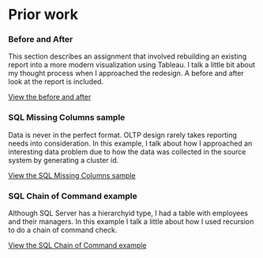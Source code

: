 # Prior work

### Before and After

This section describes an assignment that involved rebuilding an existing report into a more modern visualization using Tableau.  I talk a little bit about my thought process when I approached the redesign.  A before and after look at the report is included.

[View the before and after](BeforeAndAfterReports)

### SQL Missing Columns sample

Data is never in the perfect format.  OLTP design rarely takes reporting needs into consideration.  In this example, I talk about how I approached an interesting data problem due to how the data was collected in the source system by generating a cluster id.

[View the SQL Missing Columns sample](MissingColumns)

### SQL Chain of Command example

Although SQL Server has a hierarchyid type, I had a table with employees and their managers.  In this example I talk a little about how I used recursion to do a chain of command check.

[View the SQL Chain of Command example](ChainOfCommand)